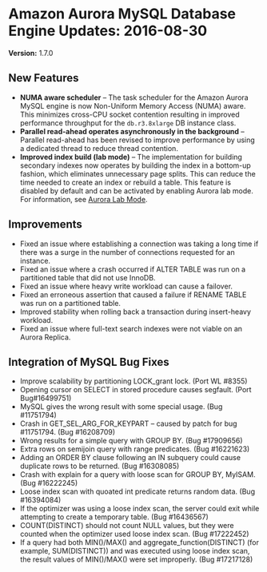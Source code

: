 # Amazon Aurora MySQL Database Engine Updates: 2016\-08\-30<a name="AuroraMySQL.Updates.20160830"></a>

**Version:** 1\.7\.0

## New Features<a name="AuroraMySQL.Updates.20160830.New"></a>
+ **NUMA aware scheduler** – The task scheduler for the Amazon Aurora MySQL engine is now Non\-Uniform Memory Access \(NUMA\) aware\. This minimizes cross\-CPU socket contention resulting in improved performance throughput for the `db.r3.8xlarge` DB instance class\.
+ **Parallel read\-ahead operates asynchronously in the background** – Parallel read\-ahead has been revised to improve performance by using a dedicated thread to reduce thread contention\.
+ **Improved index build \(lab mode\)** – The implementation for building secondary indexes now operates by building the index in a bottom\-up fashion, which eliminates unnecessary page splits\. This can reduce the time needed to create an index or rebuild a table\. This feature is disabled by default and can be activated by enabling Aurora lab mode\. For information, see [Aurora Lab Mode](AuroraMySQL.Updates.md#AuroraMySQL.Updates.LabMode)\.

## Improvements<a name="AuroraMySQL.Updates.20160830.Improvements"></a>
+ Fixed an issue where establishing a connection was taking a long time if there was a surge in the number of connections requested for an instance\.
+ Fixed an issue where a crash occurred if ALTER TABLE was run on a partitioned table that did not use InnoDB\.
+ Fixed an issue where heavy write workload can cause a failover\.
+ Fixed an erroneous assertion that caused a failure if RENAME TABLE was run on a partitioned table\.
+ Improved stability when rolling back a transaction during insert\-heavy workload\.
+ Fixed an issue where full\-text search indexes were not viable on an Aurora Replica\.

## Integration of MySQL Bug Fixes<a name="AuroraMySQL.Updates.20160830.BugFixes"></a>
+ Improve scalability by partitioning LOCK\_grant lock\. \(Port WL \#8355\)
+ Opening cursor on SELECT in stored procedure causes segfault\. \(Port Bug\#16499751\)
+ MySQL gives the wrong result with some special usage\. \(Bug \#11751794\)
+ Crash in GET\_SEL\_ARG\_FOR\_KEYPART – caused by patch for bug \#11751794\. \(Bug \#16208709\)
+ Wrong results for a simple query with GROUP BY\. \(Bug \#17909656\)
+ Extra rows on semijoin query with range predicates\. \(Bug \#16221623\)
+ Adding an ORDER BY clause following an IN subquery could cause duplicate rows to be returned\. \(Bug \#16308085\)
+ Crash with explain for a query with loose scan for GROUP BY, MyISAM\. \(Bug \#16222245\)
+ Loose index scan with quoated int predicate returns random data\. \(Bug \#16394084\)
+ If the optimizer was using a loose index scan, the server could exit while attempting to create a temporary table\. \(Bug \#16436567\)
+ COUNT\(DISTINCT\) should not count NULL values, but they were counted when the optimizer used loose index scan\. \(Bug \#17222452\)
+ If a query had both MIN\(\)/MAX\(\) and aggregate\_function\(DISTINCT\) \(for example, SUM\(DISTINCT\)\) and was executed using loose index scan, the result values of MIN\(\)/MAX\(\) were set improperly\. \(Bug \#17217128\)